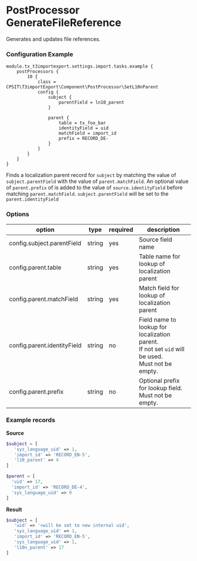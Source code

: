 PostProcessor GenerateFileReference
===================================

Generates and updates file references.

### Configuration Example

```typo3_typoscript
module.tx_t3importexport.settings.import.tasks.example {
    postProcessors {
        10 {
            class = CPSIT\T3importExport\Component\PostProcessor\SetL10nParent
            config {
                subject {
                    parentField = ln10_parent
                }

                parent {
                    table = tx_foo_bar
                    identityField = uid
                    matchField = import_id
                    prefix = RECORD_DE-
                }
            }
        }
    }
}
```

Finds a localization parent record for `subject` by matching the value
of `subject.parentField` with
the value of `parent.matchField`. An optional value of `parent.prefix` of is
added to the value of
`source.identityField` before matching `parent.matchField`.
`subject.parentField` will be set to the `parent.identityField`

### Options

| option                      | type   | required | description                                                                                               |
|-----------------------------|--------|----------|-----------------------------------------------------------------------------------------------------------|
| config.subject.parentField  | string | yes      | Source field name                                                                                         |
| config.parent.table         | string | yes      | Table name for lookup of localization parent                                                              |
| config.parent.matchField    | string | yes      | Match field for lookup of localization parent                                                             |
| config.parent.identityField | string | no       | Field name to lookup for localization parent.<br/> If not set `uid` will be used.<br/> Must not be empty. |
| config.parent.prefix        | string | no       | Optional prefix for lookup field. Must not be empty.                                                      |

### Example records

**Source**

```php
$subject = [
   'sys_language_uid' => 1,
   'import_id' => 'RECORD_EN-5',
   'l10_parent' => 4
]

$parent = [
  'uid' => 17,
  'import_id' => 'RECORD_DE-4',
  'sys_language_uid' => 0
]
```

**Result**

```php
$subject = [
   'uid' => '<will be set to new internal uid',
   'sys_language_uid' => 1,
   'import_id' => 'RECORD_EN-5',
   'sys_language_uid' => 1,
   'l10n_parent' => 17
]

```
